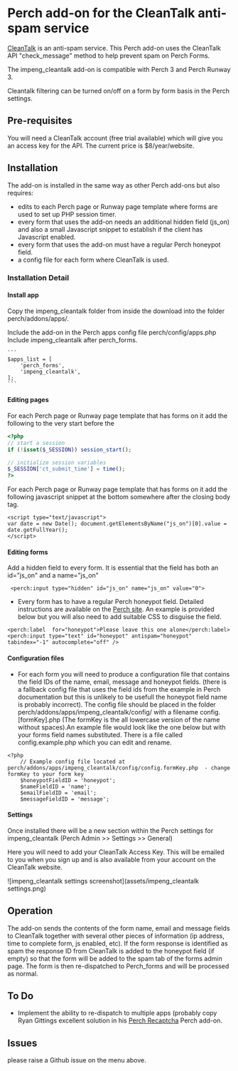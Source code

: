 # Perch add-on for the CleanTalk anti-spam service

[CleanTalk](https://cleantalk.org) is an anti-spam service. This Perch add-on uses the CleanTalk API "check_message" method to help prevent spam on Perch Forms.

The impeng_cleantalk add-on is compatible with Perch 3 and Perch Runway 3. 

Cleantalk filtering can be turned on/off on a form by form basis in the Perch settings.

## Pre-requisites
You will need a CleanTalk account (free trial available) which will give you an access key for the API. The current price is $8/year/website. 

## Installation

The add-on is installed in the same way as other Perch add-ons but also requires:

- edits to each Perch page or Runway page template where forms are used to set up PHP session timer.
- every form that uses the add-on needs an additional hidden field (js_on) and also a small Javascript snippet to establish if the client has Javascript enabled.
- every form that uses the add-on must have a regular Perch honeypot field.
- a config file for each form where CleanTalk is used.

### Installation Detail

#### Install app
Copy the impeng_cleantalk folder from inside the download into the folder perch/addons/apps/.

Include the add-on in the Perch apps config file perch/config/apps.php Include impeng_cleantalk after perch_forms.

	```
    $apps_list = [ 
		'perch_forms',
		'impeng_cleantalk',
	];
    ```

#### Editing pages
For each Perch page or Runway page template that has forms on it add the following to the very start before the <!doctype html>
```php
<?php
// start a session
if (!isset($_SESSION)) session_start();

// initialize session variables
$_SESSION['ct_submit_time'] = time();
?>
```

For each Perch page or Runway page template that has forms on it add the following javascript snippet at the bottom somewhere after the closing body tag.
~~~
<script type="text/javascript">
var date = new Date(); document.getElementsByName("js_on")[0].value = date.getFullYear();
</script>
~~~

#### Editing forms
Add a hidden field to every form. It is essential that the field has both an id="js_on" and a name="js_on"
```
 <perch:input type="hidden" id="js_on" name="js_on" value="0">
```

 - Every form has to have a regular Perch honeypot field. Detailed instructions are available on the [Perch site](https://docs.grabaperch.com/addons/blog/spam/). An example is provided below but you will also need to add suitable CSS to disguise the field.

~~~
<perch:label  for="honeypot">Please leave this one alone</perch:label>
<perch:input type="text" id="honeypot" antispam="honeypot" tabindex="-1" autocomplete="off" />
~~~

#### Configuration files
- For each form you will need to produce a configuration file that contains the field IDs of the name, email, message and honeypot fields. (there is a fallback config file that uses the field ids from the example in Perch documentation but this is unlikely to be usefull the honeypot field name is probably incorrect).  The config file should be placed in the folder perch/addons/apps/impeng_cleantalk/config/ with a filename config.[formKey].php (The formKey is the all lowercase version of the name without spaces).An example file would look like the one below but with your forms field names substituted. There is a file called config.example.php which you can edit and rename. 

```
<?php
    // Example config file located at perch/addons/apps/impeng_cleantalk/config/config.formKey.php  - change formKey to your form key
    $honeypotFieldID = 'honeypot';
    $nameFieldID = 'name';
    $emailFieldID = 'email';
    $messageFieldID = 'message';
```
#### Settings

Once installed there will be a new section within the Perch settings for impeng_cleantalk (Perch Admin >> Settings >> General)

Here you will need to add your CleanTalk Access Key. This will be emailed to you when you sign up and is also available from your account on the CleanTalk website.

![impeng_cleantalk settings screenshot](assets/impeng_cleantalk settings.png)

## Operation
The add-on sends the contents of the form name, email and message fields to CleanTalk together with several other pieces of information (ip address, time to complete form, js enabled, etc). If the form response is identified as spam the response ID from CleanTalk is added to the honeypot field (if empty) so that the form will be added to the spam tab of the forms admin page. The form is then re-dispatched to Perch_forms and will be processed as normal.

## To Do

- Implement the ability to re-dispatch to multiple apps (probably copy Ryan Gittings excellent solution in his [Perch Recaptcha](https://github.com/ryangittings/mbk-forms) Perch add-on.


## Issues
please raise a Github issue on the menu above.